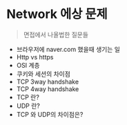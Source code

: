# Network 에상 문제

> 면접에서 나올법한 질문들

* 브라우저에 naver.com 했을때 생기는 일
* Http vs https
* OSI 계층
* 쿠키와 세션의 차이점
* TCP 3way handshake
* TCP 4way handshake
* TCP 란?
* UDP 란?
* TCP 와 UDP의 차이점은?

